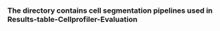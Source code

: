 ### The directory contains cell segmentation pipelines used in Results-table-Cellprofiler-Evaluation
